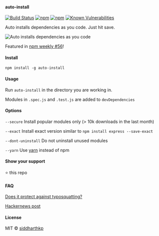 #### auto-install

[![Build
Status](https://api.travis-ci.org/siddharthkp/auto-install.svg?branch=master)](https://travis-ci.org/siddharthkp/auto-install)
[![npm](https://img.shields.io/npm/v/auto-install.svg?maxAge=3600)](https://www.npmjs.com/package/auto-install)
[![npm](https://img.shields.io/npm/dt/auto-install.svg?maxAge=3600)](https://www.npmjs.com/package/auto-install)
[![Known Vulnerabilities](https://snyk.io/test/npm/auto-install/badge.svg)](https://snyk.io/test/npm/auto-install)

Auto installs dependencies as you code. Just hit save.

![Auto installs dependencies as you code](https://dl.dropboxusercontent.com/u/23355164/auto-install.gif)

Featured in [npm weekly #56](http://us9.campaign-archive2.com/?u=077dfd41302a71310cef619e5&id=9e020606f1)!

#### Install

`npm install -g auto-install`

#### Usage

Run `auto-install` in the directory you are working in.

Modules in `.spec.js` and `.test.js` are added to `devDependencies`

#### Options

`--secure`  Install popular modules only (> 10k downloads in the last month)

`--exact`   Install exact version similar to `npm install express --save-exact`

`--dont-uninstall`   Do not uninstall unused modules

`--yarn`    Use [yarn](https://yarnpkg.com) instead of npm

#### Show your support

:star: this repo

#### FAQ

[Does it protect against typosquatting?](https://github.com/siddharthkp/auto-install/issues/6)

[Hackernews post](https://news.ycombinator.com/item?id=12248997)

#### License

MIT © [siddharthkp](https://github.com/siddharthkp)
